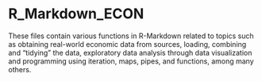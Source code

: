 # R_Markdown_ECON
These files contain various functions in R-Markdown related to topics such as obtaining real-world economic data from sources, loading, combining and “tidying” the data, exploratory data analysis through data visualization and programming using iteration, maps, pipes, and functions, among many others. 
